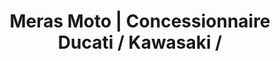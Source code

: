 ---
title: "Meras Moto | Concessionnaire Ducati / Kawasaki /"
url: /sevrey/meras-moto-concessionnaire-ducati-kawasaki/
shop: moto
---